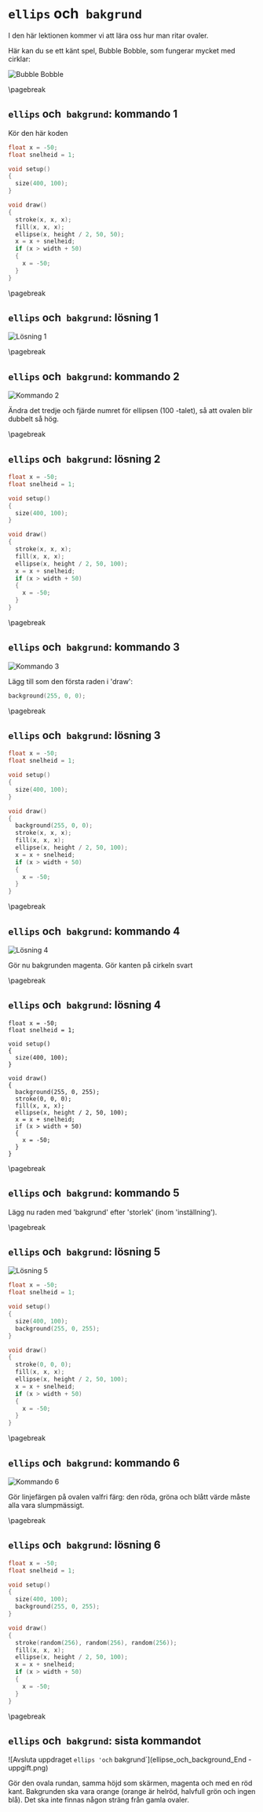 # `ellips` och` bakgrund`

I den här lektionen kommer vi att lära oss hur man ritar ovaler.

Här kan du se ett känt spel, Bubble Bobble,
som fungerar mycket med cirklar:

![Bubble Bobble](BubbleBobble.png)

\pagebreak

## `ellips` och` bakgrund`: kommando 1

Kör den här koden

```c++
float x = -50;
float snelheid = 1;

void setup()
{
  size(400, 100);
}

void draw()
{
  stroke(x, x, x);
  fill(x, x, x);
  ellipse(x, height / 2, 50, 50);
  x = x + snelheid;
  if (x > width + 50)
  {
    x = -50;
  }
}
```

\pagebreak

## `ellips` och` bakgrund`: lösning 1

![Lösning 1](ellipse_och_background_1.png)

\pagebreak

## `ellips` och` bakgrund`: kommando 2

![Kommando 2](ellipse_och_background_2.png)

Ändra det tredje och fjärde numret för ellipsen (100 -talet),
så att ovalen blir dubbelt så hög.

\pagebreak

## `ellips` och` bakgrund`: lösning 2

```c++
float x = -50;
float snelheid = 1;

void setup()
{
  size(400, 100);
}

void draw()
{
  stroke(x, x, x);
  fill(x, x, x);
  ellipse(x, height / 2, 50, 100);
  x = x + snelheid;
  if (x > width + 50)
  {
    x = -50;
  }
}
```

\pagebreak

## `ellips` och` bakgrund`: kommando 3

![Kommando 3](ellipse_och_background_3.png)

Lägg till som den första raden i 'draw':

```c++
background(255, 0, 0);
```

\pagebreak

## `ellips` och` bakgrund`: lösning 3

```c++
float x = -50;
float snelheid = 1;

void setup()
{
  size(400, 100);
}

void draw()
{
  background(255, 0, 0);
  stroke(x, x, x);
  fill(x, x, x);
  ellipse(x, height / 2, 50, 100);
  x = x + snelheid;
  if (x > width + 50)
  {
    x = -50;
  }
}
```

\pagebreak

## `ellips` och` bakgrund`: kommando 4

![Lösning 4](ellipse_och_background_4.png)

Gör nu bakgrunden magenta.
Gör kanten på cirkeln svart

\pagebreak

## `ellips` och` bakgrund`: lösning 4

```
float x = -50;
float snelheid = 1;

void setup()
{
  size(400, 100);
}

void draw()
{
  background(255, 0, 255);
  stroke(0, 0, 0);
  fill(x, x, x);
  ellipse(x, height / 2, 50, 100);
  x = x + snelheid;
  if (x > width + 50)
  {
    x = -50;
  }
}
```

\pagebreak

## `ellips` och` bakgrund`: kommando 5

Lägg nu raden med 'bakgrund' efter 'storlek' (inom 'inställning').

\pagebreak

## `ellips` och` bakgrund`: lösning 5

![Lösning 5](ellipse_och_background_5.png)

```c++
float x = -50;
float snelheid = 1;

void setup()
{
  size(400, 100);
  background(255, 0, 255);
}

void draw()
{
  stroke(0, 0, 0);
  fill(x, x, x);
  ellipse(x, height / 2, 50, 100);
  x = x + snelheid;
  if (x > width + 50)
  {
    x = -50;
  }
}
```

\pagebreak

## `ellips` och` bakgrund`: kommando 6

![Kommando 6](ellipse_och_background_6.png)

Gör linjefärgen på ovalen valfri färg: den röda, gröna och
blått värde måste alla vara slumpmässigt.

\pagebreak

## `ellips` och` bakgrund`: lösning 6

```c++
float x = -50;
float snelheid = 1;

void setup()
{
  size(400, 100);
  background(255, 0, 255);
}

void draw()
{
  stroke(random(256), random(256), random(256));
  fill(x, x, x);
  ellipse(x, height / 2, 50, 100);
  x = x + snelheid;
  if (x > width + 50)
  {
    x = -50;
  }
}
```

\pagebreak

## `ellips` och` bakgrund`: sista kommandot

![Avsluta uppdraget `ellips 'och` bakgrund`](ellipse_och_background_End -uppgift.png)

Gör den ovala rundan, samma höjd som skärmen, magenta och med en röd kant.
Bakgrunden ska vara orange (orange är helröd, halvfull grön och ingen blå).
Det ska inte finnas någon sträng från gamla ovaler.
